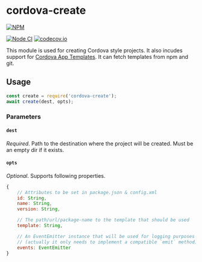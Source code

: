 <!--
#
# Licensed to the Apache Software Foundation (ASF) under one
# or more contributor license agreements.  See the NOTICE file
# distributed with this work for additional information
# regarding copyright ownership.  The ASF licenses this file
# to you under the Apache License, Version 2.0 (the
# "License"); you may not use this file except in compliance
# with the License.  You may obtain a copy of the License at
#
# http://www.apache.org/licenses/LICENSE-2.0
#
# Unless required by applicable law or agreed to in writing,
# software distributed under the License is distributed on an
# "AS IS" BASIS, WITHOUT WARRANTIES OR CONDITIONS OF ANY
#  KIND, either express or implied.  See the License for the
# specific language governing permissions and limitations
# under the License.
#
-->

# cordova-create

[![NPM](https://nodei.co/npm/cordova-create.png)](https://nodei.co/npm/cordova-create/)

[![Node CI](https://github.com/apache/cordova-create/workflows/Node%20CI/badge.svg?branch=master)](https://github.com/apache/cordova-create/actions?query=branch%3Amaster)
[![codecov.io](https://codecov.io/github/apache/cordova-create/coverage.svg?branch=master)](https://codecov.io/github/apache/cordova-create?branch=master)

This module is used for creating Cordova style projects. It also incudes support for [Cordova App Templates](http://cordova.apache.org/docs/en/latest/guide/cli/template.html). It can fetch templates from npm and git.

## Usage

```js
const create = require('cordova-create');
await create(dest, opts);
```

### Parameters

#### `dest`

_Required_. Path to the destination where the project will be created. Must be an empty dir if it exists.

#### `opts`

_Optional_. Supports following properties.

```js
{
    // Attributes to be set in package.json & config.xml
    id: String,
    name: String,
    version: String,

    // The path/url/package-name to the template that should be used
    template: String,

    // An EventEmitter instance that will be used for logging purposes
    // (actually it only needs to implement a compatible `emit` method)
    events: EventEmitter
}
```
